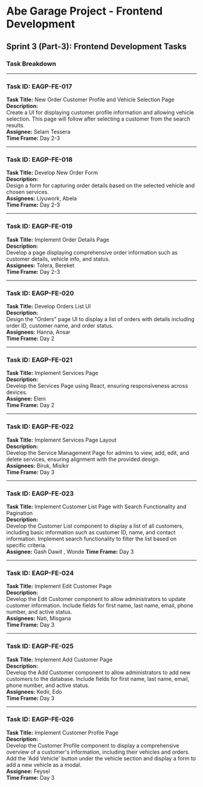 
# Abe Garage Project - Frontend Development

## Sprint 3 (Part-3): Frontend Development Tasks

### Task Breakdown

---

### **Task ID: EAGP-FE-017**
**Task Title:** New Order Customer Profile and Vehicle Selection Page  
**Description:**  
Create a UI for displaying customer profile information and allowing vehicle selection. This page will follow after selecting a customer from the search results.  
**Assignee:** Selam Tessera  
**Time Frame:** Day 2-3  

---

### **Task ID: EAGP-FE-018**
**Task Title:** Develop New Order Form  
**Description:**  
Design a form for capturing order details based on the selected vehicle and chosen services.  
**Assignees:** Liyuwork, Abela  
**Time Frame:** Day 2-3  

---

### **Task ID: EAGP-FE-019**
**Task Title:** Implement Order Details Page  
**Description:**  
Develop a page displaying comprehensive order information such as customer details, vehicle info, and status.  
**Assignees:** Tolera, Bereket  
**Time Frame:** Day 2-3  

---

### **Task ID: EAGP-FE-020**
**Task Title:** Develop Orders List UI  
**Description:**  
Design the "Orders" page UI to display a list of orders with details including order ID, customer name, and order status.  
**Assignees:** Hanna, Ansar  
**Time Frame:** Day 2  

---

### **Task ID: EAGP-FE-021**
**Task Title:** Implement Services Page  
**Description:**  
Develop the Services Page using React, ensuring responsiveness across devices.  
**Assignee:** Eleni  
**Time Frame:** Day 2  

---

### **Task ID: EAGP-FE-022**
**Task Title:** Implement Services Page Layout  
**Description:**  
Develop the Service Management Page for admins to view, add, edit, and delete services, ensuring alignment with the provided design.  
**Assignees:** Biruk, Misikir  
**Time Frame:** Day 3  

---

### **Task ID: EAGP-FE-023**
**Task Title:** Implement Customer List Page with Search Functionality and Pagination  
**Description:**  
Develop the Customer List component to display a list of all customers, including basic information such as customer ID, name, and contact information. Implement search functionality to filter the list based on specific criteria.  
**Assignee:** Gash Dawit , Wonde
**Time Frame:** Day 3  

---

### **Task ID: EAGP-FE-024**
**Task Title:** Implement Edit Customer Page  
**Description:**  
Develop the Edit Customer component to allow administrators to update customer information. Include fields for first name, last name, email, phone number, and active status.  
**Assignees:** Nati, Misgana  
**Time Frame:** Day 3  

---

### **Task ID: EAGP-FE-025**
**Task Title:** Implement Add Customer Page  
**Description:**  
Develop the Add Customer component to allow administrators to add new customers to the database. Include fields for first name, last name, email, phone number, and active status.  
**Assignees:** Kedir, Edo  
**Time Frame:** Day 3  

---

### **Task ID: EAGP-FE-026**
**Task Title:** Implement Customer Profile Page  
**Description:**  
Develop the Customer Profile component to display a comprehensive overview of a customer's information, including their vehicles and orders. Add the 'Add Vehicle' button under the vehicle section and display a form to add a new vehicle as a modal.  
**Assignee:** Feysel  
**Time Frame:** Day 3  

